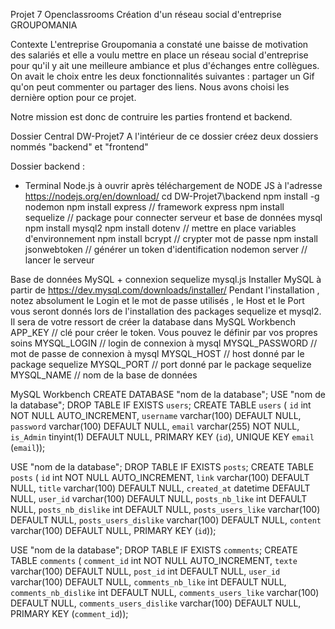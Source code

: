 Projet 7 Openclassrooms Création d'un réseau social d'entreprise GROUPOMANIA

Contexte
L'entreprise Groupomania a constaté une baisse de motivation des salariés et elle a voulu mettre en place un réseau social d'entreprise pour qu'il y ait une meilleure ambiance et plus d'échanges entre collègues. On avait le choix entre les deux fonctionnalités suivantes : partager un Gif qu'on peut commenter ou partager des liens. Nous avons choisi les dernière option pour ce projet.

Notre mission est donc de contruire les parties frontend et backend.

Dossier Central DW-Projet7
A l'intérieur de ce dossier créez deux dossiers nommés "backend" et "frontend"


Dossier backend :
 
- Terminal Node.js à ouvrir après téléchargement de NODE JS à l'adresse https://nodejs.org/en/download/
cd DW-Projet7\backend
npm install -g nodemon
npm install express  // framework express
npm install sequelize // package pour connecter serveur et base de données mysql
npm install mysql2 
npm install dotenv // mettre en place variables d'environnement
npm install bcrypt // crypter mot de passe
npm install jsonwebtoken // générer un token d'identification
nodemon server // lancer le serveur

Base de données MySQL + connexion sequelize mysql.js
Installer MySQL à partir de https://dev.mysql.com/downloads/installer/ 
Pendant l'installation , notez absolument le Login et le mot de passe utilisés , le Host et le Port vous seront donnés lors de l'installation des packages sequelize et mysql2. Il sera de votre ressort de créer la database dans MySQL Workbench
APP_KEY  // clé pour créer le token. Vous pouvez le définir par vos propres soins
MYSQL_LOGIN // login de connexion à mysql
MYSQL_PASSWORD // mot de passe de connexion à mysql
MYSQL_HOST // host donné par le package sequelize
MYSQL_PORT // port donné par le package sequelize
MYSQL_NAME // nom de la base de données

MySQL Workbench
CREATE DATABASE "nom de la database";
USE "nom de la database";
DROP TABLE IF EXISTS `users`;
CREATE TABLE `users` (
  `id` int NOT NULL AUTO_INCREMENT,
  `username` varchar(100) DEFAULT NULL,
  `password` varchar(100) DEFAULT NULL,
  `email` varchar(255) NOT NULL,
  `is_Admin` tinyint(1) DEFAULT NULL,
  PRIMARY KEY (`id`),
  UNIQUE KEY `email` (`email`));

USE "nom de la database";
DROP TABLE IF EXISTS `posts`;
CREATE TABLE `posts` (
  `id` int NOT NULL AUTO_INCREMENT,
  `link` varchar(100) DEFAULT NULL,
  `title` varchar(100) DEFAULT NULL,
  `created_at` datetime DEFAULT NULL,
  `user_id` varchar(100) DEFAULT NULL,
  `posts_nb_like` int DEFAULT NULL,
  `posts_nb_dislike` int DEFAULT NULL,
  `posts_users_like` varchar(100) DEFAULT NULL,
  `posts_users_dislike` varchar(100) DEFAULT NULL,
  `content` varchar(100) DEFAULT NULL,
  PRIMARY KEY (`id`));

USE "nom de la database";
DROP TABLE IF EXISTS `comments`;
CREATE TABLE `comments` (
  `comment_id` int NOT NULL AUTO_INCREMENT,
  `texte` varchar(100) DEFAULT NULL,
  `post_id` int DEFAULT NULL,
  `user_id` varchar(100) DEFAULT NULL,
  `comments_nb_like` int DEFAULT NULL,
  `comments_nb_dislike` int DEFAULT NULL,
  `comments_users_like` varchar(100) DEFAULT NULL,
  `comments_users_dislike` varchar(100) DEFAULT NULL,
  PRIMARY KEY (`comment_id`));